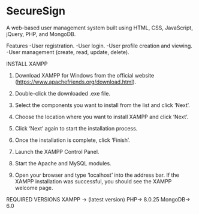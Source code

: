 # SecureSign
A web-based user management system built using HTML, CSS, JavaScript, jQuery, PHP, and MongoDB.

Features
-User registration.
-User login.
-User profile creation and viewing.
-User management (create, read, update, delete).


INSTALL XAMPP
1. Download XAMPP for Windows from the official website (https://www.apachefriends.org/download.html).

2. Double-click the downloaded .exe file.

3. Select the components you want to install from the list and click ‘Next’.

4. Choose the location where you want to install XAMPP and click ‘Next’.

5. Click ‘Next’ again to start the installation process.

6. Once the installation is complete, click ‘Finish’.

7. Launch the XAMPP Control Panel.

8. Start the Apache and MySQL modules.

9. Open your browser and type ‘localhost’ into the address bar. If the XAMPP installation was successful, you should see the XAMPP welcome page.


REQUIRED VERSIONS
XAMPP -> (latest version)
PHP->  8.0.25
MongoDB-> 6.0
